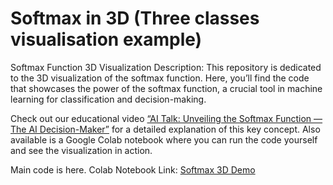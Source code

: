 # Softmax in 3D (Three classes visualisation example)
Softmax Function 3D Visualization
Description: This repository is dedicated to the 3D visualization of the softmax function. Here, you’ll find the code that showcases the power of the softmax function, a crucial tool in machine learning for classification and decision-making. 

Check out our educational video [“AI Talk: Unveiling the Softmax Function — The AI Decision-Maker”](https://youtu.be/RaVu5dFzYHw?si=x5uQgDtpdNmohjPU) for a detailed explanation of this key concept. Also available is a Google Colab notebook where you can run the code yourself and see the visualization in action.

Main code is here.
Colab Notebook Link: [Softmax 3D Demo](https://bit.ly/softmax3Ddemo)

